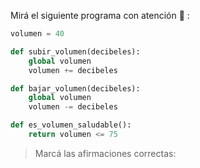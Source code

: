 Mirá el siguiente programa con atención :eyes: :

```python
volumen = 40

def subir_volumen(decibeles):
	global volumen
	volumen += decibeles

def bajar_volumen(decibeles):
	global volumen
	volumen -= decibeles

def es_volumen_saludable():
	return volumen <= 75
```

> Marcá las afirmaciones correctas: